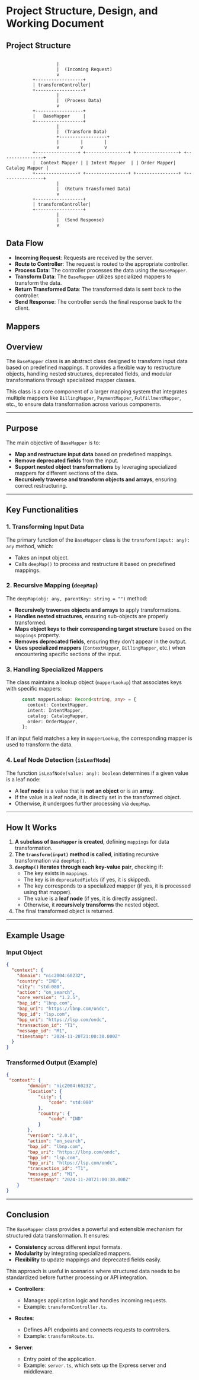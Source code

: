 # Project Structure, Design, and Working Document

## Project Structure


```

                   |
                   |  (Incoming Request)
                   v
          +------------------+
          | transformController|
          +------------------+
                   |
                   |  (Process Data)
                   v
          +------------------+
          |   BaseMapper     |
          +------------------+
                   |
                   |  (Transform Data)
                   +------------------+
                   |        |        |
                   v        v        v
          +----------------+ +----------------+ +----------------+ +----------------+
          |  Context Mapper | | Intent Mapper  | | Order Mapper| Catalog Mapper |
          +----------------+ +----------------+ +----------------+ +----------------+
                   |
                   |  (Return Transformed Data)
                   v
          +------------------+
          | transformController|
          +------------------+
                   |
                   |  (Send Response)
                   v

```

## Data Flow
- **Incoming Request**: Requests are received by the server.
- **Route to Controller**: The request is routed to the appropriate controller.
- **Process Data**: The controller processes the data using the `BaseMapper`.
- **Transform Data**: The `BaseMapper` utilizes specialized mappers to transform the data.
- **Return Transformed Data**: The transformed data is sent back to the controller.
- **Send Response**: The controller sends the final response back to the client.


## Mappers

## **Overview**
The `BaseMapper` class is an abstract class designed to transform input data based on predefined mappings. It provides a flexible way to restructure objects, handling nested structures, deprecated fields, and modular transformations through specialized mapper classes.

This class is a core component of a larger mapping system that integrates multiple mappers like `BillingMapper`, `PaymentMapper`, `FulfillmentMapper`, etc., to ensure data transformation across various components.

---

## **Purpose**
The main objective of `BaseMapper` is to:
- **Map and restructure input data** based on predefined mappings.
- **Remove deprecated fields** from the input.
- **Support nested object transformations** by leveraging specialized mappers for different sections of the data.
- **Recursively traverse and transform objects and arrays**, ensuring correct restructuring.

---

## **Key Functionalities**
### 1. **Transforming Input Data**
The primary function of the `BaseMapper` class is the `transform(input: any): any` method, which:
- Takes an input object.
- Calls `deepMap()` to process and restructure it based on predefined mappings.

### 2. **Recursive Mapping (`deepMap`)**
The `deepMap(obj: any, parentKey: string = "")` method:
- **Recursively traverses objects and arrays** to apply transformations.
- **Handles nested structures**, ensuring sub-objects are properly transformed.
- **Maps object keys to their corresponding target structure** based on the `mappings` property.
- **Removes deprecated fields**, ensuring they don’t appear in the output.
- **Uses specialized mappers** (`ContextMapper`, `BillingMapper`, etc.) when encountering specific sections of the input.

### 3. **Handling Specialized Mappers**
The class maintains a lookup object (`mapperLookup`) that associates keys with specific mappers:
```typescript
      const mapperLookup: Record<string, any> = {
        context: ContextMapper,
        intent: IntentMapper,
        catalog: CatalogMapper,
        order: OrderMapper,
      };
```
If an input field matches a key in `mapperLookup`, the corresponding mapper is used to transform the data.

### 4. **Leaf Node Detection (`isLeafNode`)**
The function `isLeafNode(value: any): boolean` determines if a given value is a leaf node:
- A **leaf node** is a value that is **not an object** or is an **array**.
- If the value is a leaf node, it is directly set in the transformed object.
- Otherwise, it undergoes further processing via `deepMap`.

---

## **How It Works**
1. **A subclass of `BaseMapper` is created**, defining `mappings` for data transformation.
2. **The `transform(input)` method is called**, initiating recursive transformation via `deepMap()`.
3. **`deepMap()` iterates through each key-value pair**, checking if:
   - The key exists in `mappings`.
   - The key is in `deprecatedFields` (if yes, it is skipped).
   - The key corresponds to a specialized mapper (if yes, it is processed using that mapper).
   - The value is a **leaf node** (if yes, it is directly assigned).
   - Otherwise, it **recursively transforms** the nested object.
4. The final transformed object is returned.

---

## **Example Usage**
### **Input Object**
```json
{
  "context": {
    "domain": "nic2004:60232",
    "country": "IND",
    "city": "std:080",
    "action": "on_search",
    "core_version": "1.2.5",
    "bap_id": "lbnp.com",
    "bap_uri": "https://lbnp.com/ondc",
    "bpp_id": "lsp.com",
    "bpp_uri": "https://lsp.com/ondc",
    "transaction_id": "T1",
    "message_id": "M1",
    "timestamp": "2024-11-20T21:00:30.000Z"
  }
}
```
### **Transformed Output (Example)**
```json
{
 "context": {
        "domain": "nic2004:60232",
        "location": {
            "city": {
                "code": "std:080"
            },
            "country": {
                "code": "IND"
            }
        },
        "version": "2.0.0",
        "action": "on_search",
        "bap_id": "lbnp.com",
        "bap_uri": "https://lbnp.com/ondc",
        "bpp_id": "lsp.com",
        "bpp_uri": "https://lsp.com/ondc",
        "transaction_id": "T1",
        "message_id": "M1",
        "timestamp": "2024-11-20T21:00:30.000Z"
    }
}
```

---

## **Conclusion**
The `BaseMapper` class provides a powerful and extensible mechanism for structured data transformation. It ensures:
- **Consistency** across different input formats.
- **Modularity** by integrating specialized mappers.
- **Flexibility** to update mappings and deprecated fields easily.

This approach is useful in scenarios where structured data needs to be standardized before further processing or API integration.



- **Controllers**: 
  - Manages application logic and handles incoming requests.
  - Example: `transformController.ts`.

- **Routes**: 
  - Defines API endpoints and connects requests to controllers.
  - Example: `transformRoute.ts`.

- **Server**: 
  - Entry point of the application.
  - Example: `server.ts`, which sets up the Express server and middleware.


